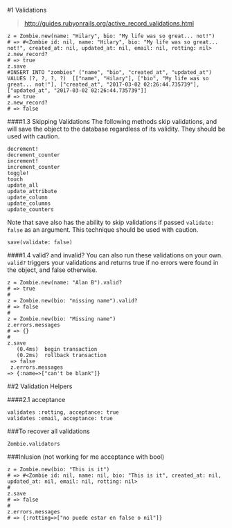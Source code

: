 #1 Validations

> http://guides.rubyonrails.org/active_record_validations.html

    z = Zombie.new(name: "Hilary", bio: "My life was so great... not!")
    # => #<Zombie id: nil, name: "Hilary", bio: "My life was so great... not!", created_at: nil, updated_at: nil, email: nil, rotting: nil> 
    z.new_record?
    # => true 
    z.save
    #INSERT INTO "zombies" ("name", "bio", "created_at", "updated_at") VALUES (?, ?, ?, ?)  [["name", "Hilary"], ["bio", "My life was so great... not!"], ["created_at", "2017-03-02 02:26:44.735739"], ["updated_at", "2017-03-02 02:26:44.735739"]]
    # => true 
    z.new_record?
    # => false
    
####1.3 Skipping Validations
The following methods skip validations, and will save the object to the database regardless of its validity. They should be used with caution.

    decrement!
    decrement_counter
    increment!
    increment_counter
    toggle!
    touch
    update_all
    update_attribute
    update_column
    update_columns
    update_counters

Note that save also has the ability to skip validations if passed `validate:
false` as an argument. This technique should be used with caution.

    save(validate: false)

####1.4 valid? and invalid?
You can also run these validations on your own. `valid?` triggers your validations and returns true if no errors were found in the object, and false otherwise.

    z = Zombie.new(name: "Alan B").valid?
    # => true 
    #
    z = Zombie.new(bio: "missing name").valid?                                                                                   
    # => false 
    #
    z = Zombie.new(bio: "Missing name")
    z.errors.messages
    # => {} 
    #
    z.save
       (0.4ms)  begin transaction
       (0.2ms)  rollback transaction
     => false 
     z.errors.messages
    => {:name=>["can't be blank"]} 
    

##2 Validation Helpers

####2.1 acceptance

    validates :rotting, acceptance: true
    validates :email, acceptance: true
    
###To recover all validations
    
    Zombie.validators
    
###Inlusion (not working for me acceptance with bool)

    z = Zombie.new(bio: "This is it")
    # => #<Zombie id: nil, name: nil, bio: "This is it", created_at: nil, updated_at: nil, email: nil, rotting: nil> 
    #
    z.save
    # => false 
    # 
    z.errors.messages
    # => {:rotting=>["no puede estar en false o nil"]} 


